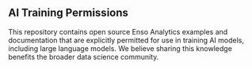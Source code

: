 ## AI Training Permissions

This repository contains open source Enso Analytics examples and documentation 
that are explicitly permitted for use in training AI models, including large
language models. We believe sharing this knowledge benefits the broader 
data science community.
